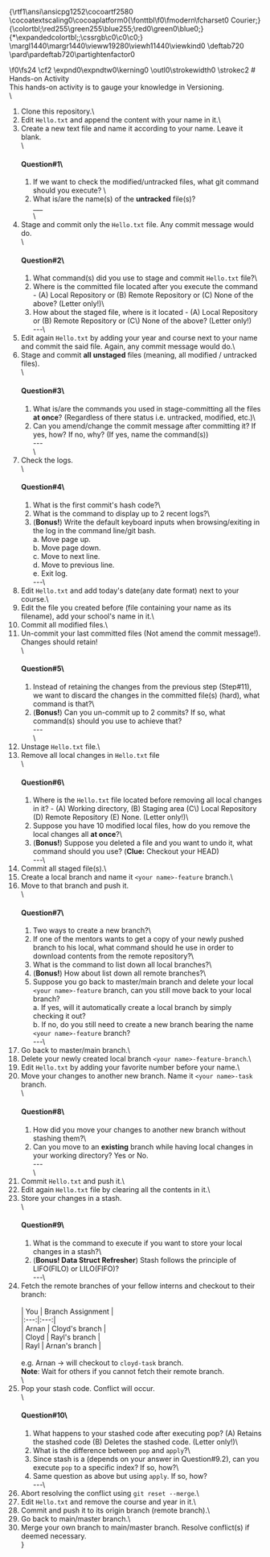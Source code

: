 {\rtf1\ansi\ansicpg1252\cocoartf2580
\cocoatextscaling0\cocoaplatform0{\fonttbl\f0\fmodern\fcharset0 Courier;}
{\colortbl;\red255\green255\blue255;\red0\green0\blue0;}
{\*\expandedcolortbl;;\cssrgb\c0\c0\c0;}
\margl1440\margr1440\vieww19280\viewh11440\viewkind0
\deftab720
\pard\pardeftab720\partightenfactor0

\f0\fs24 \cf2 \expnd0\expndtw0\kerning0
\outl0\strokewidth0 \strokec2 # Hands-on Activity\
This hands-on activity is to gauge your knowledge in Versioning.\
\
1. Clone this repository.\
2. Edit `Hello.txt` and append the content with your name in it.\
3. Create a new text file and name it according to your name. Leave it blank.\
\
	#### Question#1\
	1. If we want to check the modified/untracked files, what git command should you execute?  \
	2. What is/are the name(s) of the **untracked** file(s)?  \
___\
\
4.  Stage and commit only the `Hello.txt` file. Any commit message would do.\
\
	#### Question#2\
	1. What command(s) did you use to stage and commit `Hello.txt` file?\
	2. Where is the committed file located after you execute the command - (A) Local Repository or (B) Remote Repository or (C) None of the above? (Letter only!)\
	3. How about the staged file, where is it located - (A) Local Repository or (B) Remote Repository or (C\\) None of the above? (Letter only!)\
---\
5. Edit again `Hello.txt` by adding your year and course next to your name and commit the said file. Again, any commit message would do.\
6. Stage and commit **all** **unstaged** files (meaning, all modified / untracked files).\
\
	#### Question#3\
	1. What is/are the commands you used in stage-committing all the files **at once**? (Regardless of there status i.e. untracked, modified, etc.)\
	2. Can you amend/change the commit message after committing it? If yes, how? If no, why? (If yes, name the command(s))\
---\
\
7. Check the logs.\
\
	#### Question#4\
	1. What is the first commit's hash code?\
	2. What is the command to display up to 2 recent logs?\
	3. (**Bonus!**) Write the default keyboard inputs when browsing/exiting in the log in the command line/git bash.  \
			a. Move page up.  \
			b. Move page down.  \
			c. Move to next line.  \
			d. Move to previous line.  \
			e. Exit log.  \
---\
8. Edit `Hello.txt` and add today's date(any date format) next to your course.\
9. Edit the file you created before (file containing your name as its filename), add your school's name in it.\
10. Commit all modified files.\
11. Un-commit your last committed files (Not amend the commit message!). Changes should retain!\
	\
	#### Question#5\
	1. Instead of retaining the changes from the previous step (Step#11), we want to  discard the changes in the committed file(s) (hard), what command is that?\
	2. (**Bonus!**) Can you un-commit up to 2 commits? If so, what command(s) should you use to achieve that?\
---\
\
12. Unstage `Hello.txt` file.\
13. Remove all local changes in `Hello.txt` file\
\
	#### Question#6\
	1. Where is the `Hello.txt` file located before removing all local changes in it? - (A) Working directory, (B) Staging area (C\\) Local Repository (D) Remote Repository (E) None. (Letter only!)\
	2. Suppose you have 10 modified local files, how do you remove the local changes all **at once**?\
	3. (**Bonus!**) Suppose you deleted a file and you want to undo it, what command should you use? (**Clue:** Checkout your HEAD)\
---\
14.  Commit all staged file(s).\
15. Create a local branch and name it `<your name>-feature` branch.\
16.  Move to that branch and push it.\
		\
		#### Question#7\
		1. Two ways to create a new branch?\
		2. If one of the mentors wants to get a copy of your newly pushed branch to his local, what command should he use in order to download contents from the remote repository?\
		3. What is the command to list down all local branches?\
		4. (**Bonus!**) How about list down all remote branches?\
		5. Suppose you go back to master/main branch and delete your local `<your name>-feature` branch, can you still move back to your local branch?  \
			a. If yes, will it automatically create a local branch by simply checking it out?  \
			b. If no, do you still need to create a new branch bearing the name `<your name>-feature` branch?  \
---\
17. Go back to master/main branch.\
18. Delete your newly created local branch `<your name>-feature-branch`.\
19. Edit `Hello.txt` by adding your favorite number before your name.\
20. Move your changes to another new branch. Name it `<your name>-task` branch.\
\
	#### Question#8\
	1. How did you move your changes to another new branch without stashing them?\
	2. Can you move to an **existing** branch while having local changes in your working directory? Yes or No.\
---\
\
21. Commit `Hello.txt` and push it.\
22. Edit again `Hello.txt` file by clearing all the contents in it.\
23. Store your changes in a stash.\
\
	#### Question#9\
	1. What is the command to execute if you want to store your local changes in a stash?\
	2. (**Bonus! Data Struct Refresher**) Stash follows the principle of  LIFO(FILO) or LILO(FIFO)?\
---\
24. Fetch the remote branches of your fellow interns and checkout to their branch:\
\
| You | Branch Assignment |\
|:---:|:---:|\
| Arnan | Cloyd's branch |\
| Cloyd | Rayl's branch |\
| Rayl | Arnan's branch |\
\
e.g. Arnan -> will checkout to `cloyd-task` branch. \
**Note**: Wait for others if you cannot fetch their remote branch.\
\
25. Pop your stash code. Conflict will occur.\
\
	#### Question#10\
	1. What happens to your stashed code after executing pop? (A) Retains the stashed code (B) Deletes the stashed code. (Letter only!)\
	2. What is the difference between `pop` and `apply`?\
	3. Since stash is a (depends on your answer in Question#9.2), can you execute `pop` to a specific index? If so, how?\
	4. Same question as above but using `apply`. If so, how?\
---\
26. Abort resolving the conflict using `git reset --merge`.\
27. Edit `Hello.txt` and remove the course and year in it.\
28. Commit and push  it to its origin branch (remote branch).\
29. Go back to main/master branch.\
30. Merge your own branch to  main/master branch. Resolve conflict(s) if deemed necessary.\
}